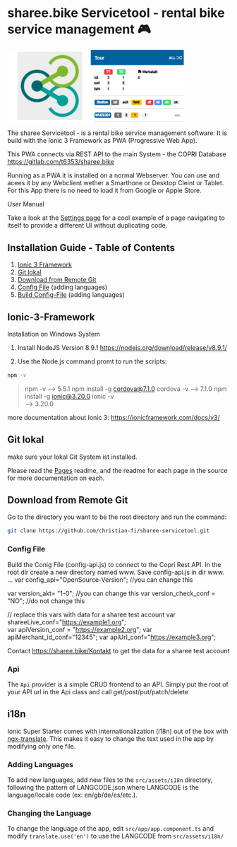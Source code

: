 # sharee.bike Servicetool - rental bike service management 🎮

<img src="src/assets/imgs/sharee-stool.png" width="400" />

The sharee Servicetool - is a rental bike service management software:
It is build with the Ionic 3 Framework as PWA (Progressive Web App).

This PWA connects via REST API to the main System - the COPRI Database 
https://gitlab.com/t6353/sharee.bike

Running as a PWA it is installed on a normal Webserver. You can use and acees it by any Webclient wether a Smarthone or Desktop Cleint or Tablet. For this App there is no need to load it from Google or Apple Store.

User Manual 

Take a look at the [Settings
page](https://github.com/ionic-team/starters/blob/master/ionic-angular/official/super/src/pages/settings/settings.html)
for a cool example of a page navigating to itself to provide a different UI
without duplicating code.

## Installation Guide - Table of Contents

1. [Ionic 3 Framework](#Ionic-3-Framework)
2. [Git lokal](#Git-lokal)
3. [Download from Remote Git](#Download-from-Remote-Git)
4. [Config File](#Config-File) (adding languages)
4. [Build Config-File](#i18n) (adding languages)

## Ionic-3-Framework

Installation on Windows System

1. Install NodeJS  Version 8.9.1 
https://nodejs.org/download/release/v8.9.1/

2. Use the Node.js command promt to run the scripts:
```bash
npm -v
```
> npm -v
--> 5.5.1
npm install -g cordova@7.1.0
cordova -v
--> 7.1.0
npm install -g ionic@3.20.0
ionic -v   
--> 3.20.0


more documentation about Ionic 3:
https://ionicframework.com/docs/v3/

## Git lokal

make sure your lokal Git System ist installed.

Please read the
[Pages](https://github.com/ionic-team/starters/tree/master/ionic-angular/official/super/src/pages)
readme, and the readme for each page in the source for more documentation on
each.

## Download from Remote Git

Go to the directory you want to be the root directory and run the command:
```bash
git clone https://github.com/christian-fi/sharee-servicetool.git
```

### Config File

Build the Conig File (config-api.js) to connect to the Copri Rest API.
In the root dir create a new directory named www. Save config-api.js in dir www.
...
var config_api="OpenSource-Version"; //you can change this

var version_akt= "1-0"; //you can change this
var version_check_conf = "NO"; //do not change this

// replace this vars with data for a sharee test account
var shareeLive_conf="https://example1.org";  
var apiVersion_conf = "https://example2.org";
var apiMerchant_id_conf="12345";
var apiUrl_conf="https://example3.org";

Contact https://sharee.bike/Kontakt to get the data for a sharee test account


### Api

The `Api` provider is a simple CRUD frontend to an API. Simply put the root of
your API url in the Api class and call get/post/put/patch/delete 

## i18n

Ionic Super Starter comes with internationalization (i18n) out of the box with
[ngx-translate](https://github.com/ngx-translate/core). This makes it easy to
change the text used in the app by modifying only one file. 

### Adding Languages

To add new languages, add new files to the `src/assets/i18n` directory,
following the pattern of LANGCODE.json where LANGCODE is the language/locale
code (ex: en/gb/de/es/etc.).

### Changing the Language

To change the language of the app, edit `src/app/app.component.ts` and modify
`translate.use('en')` to use the LANGCODE from `src/assets/i18n/`
